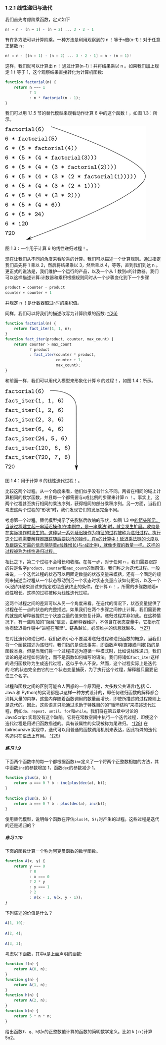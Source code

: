 ### 1.2.1 线性递归与迭代

我们首先考虑阶乘函数，定义如下

```js
n! = n · (n – 1) · (n – 2) ... 3 · 2 · 1
```

有许多方法可以计算阶乘。一种方法是利用观察到的 n ！等于`n`倍(n–1)！对于任意正整数 n :

```js
n! = n · [(n – 1) · (n – 2) ... 3 · 2 · 1] = n · (n – 1)!
```

这样，我们就可以计算出 n ！通过计算(n–1)！并将结果乘以 n 。如果我们加上规定 1！等于 1，这个观察结果直接转化为计算机函数:

```js
function factorial(n) {
    return n === 1
           ? 1
           : n * factorial(n - 1);
}
```

我们可以用 1.1.5 节的替代模型来观看动作计算 6 中的这个函数！，如图 1.3：所示。

![c1-fig-0003.jpg](img/c1-fig-0003.jpg)

图 1.3：一个用于计算 6 的线性递归过程！。

现在让我们从不同的角度来看阶乘的计算。我们可以描述一个计算规则。通过指定我们首先将 1 乘以 2，然后将结果乘以 3，然后乘以 4，等等，直到我们到达 n 。更正式的说法是，我们维护一个运行的产品，以及一个从 1 数到`n`的计数器。我们可以这样描述计算:计数器和乘积根据规则同时从一个步骤变化到下一个步骤

```js
product ← counter · product 
counter ← counter + 1
```

并规定 n ！是计数器超过`n`时的乘积值。

同样，我们可以将我们的描述改写为计算阶乘的函数: [^(26)](#c1-fn-0026)

```js
function factorial(n) {
    return fact_iter(1, 1, n);
}
function fact_iter(product, counter, max_count) {
    return counter > max_count
           ? product
           : fact_iter(counter * product,
                       counter + 1,
                       max_count);
}
```

和前面一样，我们可以用代入模型来形象化计算 6 的过程！，如图 1.4：所示。

![c1-fig-0004.jpg](img/c1-fig-0004.jpg)

图 1.4：用于计算 6 的线性迭代过程！。

比较这两个过程。从一个角度来看，他们似乎没有什么不同。两者在相同的域上计算相同的数学函数，并且每一个都需要与`n`成比例的步骤来计算 n ！。事实上，这两个过程甚至执行相同的乘法序列，获得相同的部分乘积序列。另一方面，当我们考虑这两个过程的“形状”时，我们发现它们的发展完全不同。

考虑第一个过程。替代模型揭示了先膨胀后收缩的形状，如图 1.3 中[的箭头所示。当该过程建立起一串延迟操作(在本例中，是一串乘法)时，就会发生扩展。收缩是在实际操作时发生的。这种以一系列延迟操作为特征的过程被称为递归过程。执行这个过程需要解释器跟踪随后要执行的操作。在`n`的计算中！延迟乘法链的长度以及跟踪它所需的信息量随着`n`线性增长(与`n`成比例)，就像步骤的数量一样。这样的过程被称为线性递归过程。](#c1-fig-0009)

相比之下，第二个过程不会增长和收缩。在每一步，对于任何 n ，我们需要跟踪的只是名字`product`、`counter`和`max_count`的当前值。我们称之为迭代过程。一般来说，一个迭代过程的状态可以用固定数量的状态变量来概括，还有一个固定的规则来描述当过程从一个状态移动到另一个状态时状态变量应该如何更新，以及一个(可选的)结束测试来指定过程应该终止的条件。在计算 n ！，所需的步骤数随着`n`线性增长。这样的过程被称为线性迭代过程。

这两个过程之间的差异可以从另一个角度来看。在迭代的情况下，状态变量提供了过程在任一点的状态的完整描述。如果我们在两个步骤之间停止计算，我们需要做的就是向解释器提供三个状态变量的值来恢复计算。递归过程并非如此。在这种情况下，有一些附加的“隐藏”信息，由解释器维护，不包含在状态变量中，它指示在协商延迟操作链中“进程在哪里”。链条越长，必须维护的信息就越多。 [^(27)](#c1-fn-0027)

在对比迭代和递归时，我们必须小心不要混淆递归过程和递归函数的概念。当我们将一个函数描述为递归时，我们指的是语法事实，即函数声明(直接或间接)指的是函数本身。但是当我们将一个过程描述为遵循一种模式时，比如说线性递归，我们谈论的是过程如何演化，而不是函数如何编写的语法。我们将诸如`fact_iter`这样的递归函数称为生成迭代过程，这似乎令人不安。然而，这个过程实际上是迭代的:它的状态完全由它的三个状态变量捕获，为了执行这个过程，解释器只需要记住三个名字。

过程和函数之间的区别可能令人困惑的一个原因是，大多数公共语言(包括 C、Java 和 Python)的实现都是以这样一种方式设计的，即任何递归函数的解释都会消耗大量的内存，这些内存随着函数调用的数量而增长，即使所描述的过程原则上是迭代的。因此，这些语言只能通过求助于特殊目的的“循环结构”来描述迭代过程，例如`do`、`repeat`、`until`、`for`和`while`。我们将在第五章中讨论的 JavaScript 实现没有这个缺陷。它将在常数空间中执行一个迭代过程，即使这个迭代过程是用递归函数描述的。具有该属性的实现被称为尾递归。 [^(28)](#c1-fn-0028) 在 tailrecursive 实现中，迭代可以用普通的函数调用机制来表达，因此特殊的迭代构造只在语法上有用。 [^(29)](#c1-fn-0029)

##### 练习 1.9

下面两个函数中的每一个都根据函数`inc`定义了一个将两个正整数相加的方法，其中函数`inc`的参数增加 1，函数`dec`的参数减少 1。

```js
function plus(a, b) {
    return a === 0 ? b : inc(plus(dec(a), b));
}

function plus(a, b) {
    return a === 0 ? b : plus(dec(a), inc(b));
}
```

使用替代模型，说明每个函数在评估`plus(4, 5);`时产生的过程。这些过程是迭代的还是递归的？

##### 练习 1.10

下面的函数计算一个称为阿克曼函数的数学函数。

```js
function A(x, y) {
    return y === 0
           ? 0
           : x === 0
           ? 2 * y
           : y === 1
           ? 2
           : A(x - 1, A(x, y - 1));
}
```

下列陈述的价值是什么？

```js
A(1, 10);

A(2, 4);

A(3, 3);
```

考虑以下函数，其中`A`是上面声明的函数:

```js
function f(n) {
    return A(0, n);
}
function g(n) {
    return A(1, n);
}
function h(n) {
    return A(2, n);
}
function k(n) {
    return 5 * n * n;
}
```

给出函数`f`、`g`、`h`对`n`的正整数值计算的函数的简明数学定义。比如 k ( n )计算 5n2。
